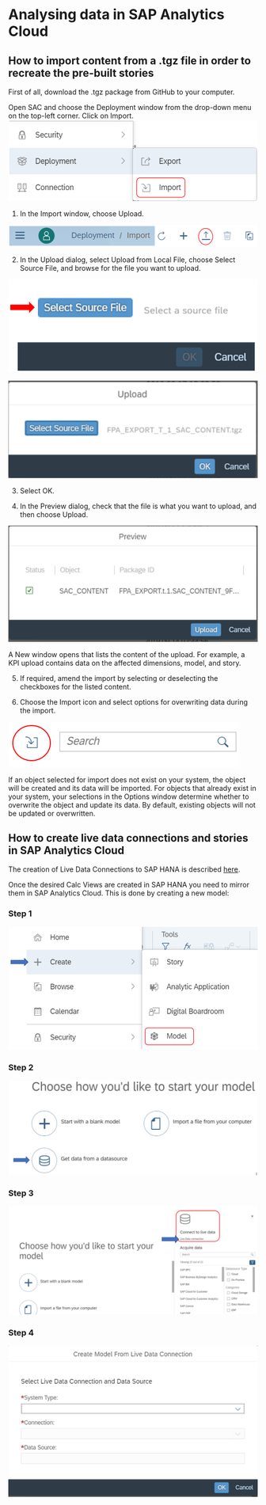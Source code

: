 # Analysing data in SAP Analytics Cloud

## How to import content from a .tgz file in order to recreate the pre-built stories

First of all, download the .tgz package from GitHub to your computer.

Open SAC and choose the Deployment window from the drop-down menu on the top-left corner. Click on Import.
![](images/GH_pic20.png)

1.	In the Import window, choose Upload.

![](images/GH_pic21.png)

2.	In the Upload dialog, select Upload from Local File, choose Select Source File, and browse for the file you want to upload.

![](images/GH_pic22.png)

![](images/GH_pic24.png)

3.	Select OK.

4.	In the Preview dialog, check that the file is what you want to upload, and then choose Upload.

![](images/GH_pic25.png)

A New window opens that lists the content of the upload. For example, a KPI upload contains data on the affected dimensions, model, and story.

5.	If required, amend the import by selecting or deselecting the checkboxes for the listed content.

6.	Choose the Import icon and select options for overwriting data during the import.

![](images/GH_pic26.png)

If an object selected for import does not exist on your system, the object will be created and its data will be imported. For objects that already exist in your system, your selections in the Options window determine whether to overwrite the object and update its data. By default, existing objects will not be updated or overwritten.


## How to create live data connections and stories in SAP Analytics Cloud

The creation of Live Data Connections to SAP HANA is described [here](https://help.sap.com/doc/00f68c2e08b941f081002fd3691d86a7/2019.16/en-US/cc03773d7f554c4ebc9e29b4c2792e26.html).

Once the desired Calc Views are created in SAP HANA you need to mirror them in SAP Analytics Cloud. This is done by creating a new model:

### Step 1

![](images/GH_pic2.png)

### Step 2

![](images/GH_pic3.png)

### Step 3

![](images/GH_pic4.png)

### Step 4

![](images/GH_pic5.png)
